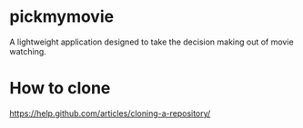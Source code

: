 # pickmymovie
A lightweight application designed to take the decision making out of movie watching. 

# How to clone
https://help.github.com/articles/cloning-a-repository/


